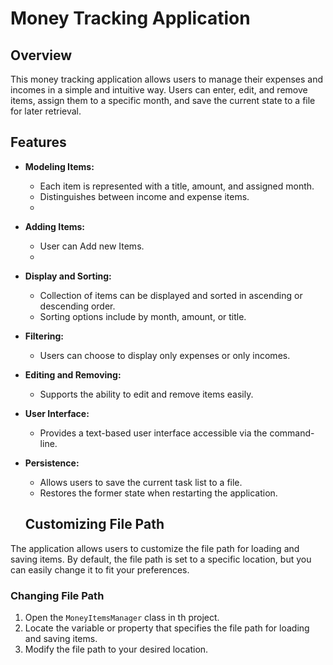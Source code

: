 # Money Tracking Application

## Overview
This money tracking application allows users to manage their expenses and incomes in a simple and intuitive way. Users can enter, edit, and remove items, assign them to a specific month, and save the current state to a file for later retrieval.

## Features
- **Modeling Items:**
  - Each item is represented with a title, amount, and assigned month.
  - Distinguishes between income and expense items.
  - 
- **Adding Items:**
  - User can Add new Items.
  - 
- **Display and Sorting:**
  - Collection of items can be displayed and sorted in ascending or descending order.
  - Sorting options include by month, amount, or title.

- **Filtering:**
  - Users can choose to display only expenses or only incomes.

- **Editing and Removing:**
  - Supports the ability to edit and remove items easily.

- **User Interface:**
  - Provides a text-based user interface accessible via the command-line.

- **Persistence:**
  - Allows users to save the current task list to a file.
  - Restores the former state when restarting the application.
  ## Customizing File Path

The application allows users to customize the file path for loading and saving items. By default, the file path is set to a specific location, but you can easily change it to fit your preferences.

### Changing File Path

1. Open the `MoneyItemsManager` class in th project.
2. Locate the variable or property that specifies the file path for loading and saving items.
3. Modify the file path to your desired location.
